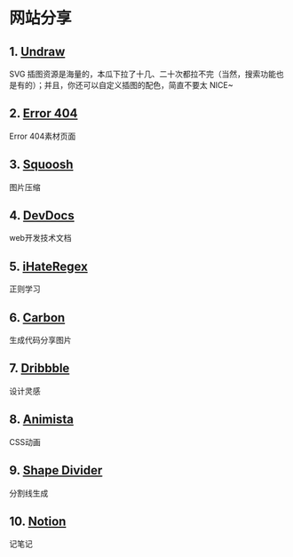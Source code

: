 # 网站分享

## 1. [Undraw](https://link.juejin.cn/?target=https%3A%2F%2Fundraw.co%2F)

SVG 插图资源是海量的，本瓜下拉了十几、二十次都拉不完（当然，搜索功能也是有的）；并且，你还可以自定义插图的配色，简直不要太 NICE~

## 2. [Error 404](https://link.juejin.cn/?target=https%3A%2F%2Ferror404.fun%2F)

Error 404素材页面

## 3. [Squoosh](https://link.juejin.cn/?target=https%3A%2F%2Fsquoosh.app%2F)

图片压缩

## 4. [DevDocs](https://link.juejin.cn/?target=https%3A%2F%2Fdevdocs.io%2F)

web开发技术文档

## 5. [iHateRegex](https://link.juejin.cn/?target=https%3A%2F%2Fihateregex.io%2F)

正则学习

## 6. [Carbon](https://link.juejin.cn/?target=https%3A%2F%2Fcarbon.now.sh%2F)

生成代码分享图片

## 7. [Dribbble](https://link.juejin.cn/?target=https%3A%2F%2Fdribbble.com%2F)

设计灵感

## 8. [Animista](https://link.juejin.cn/?target=https%3A%2F%2Fanimista.net%2F)

CSS动画

## 9. [Shape Divider](https://link.juejin.cn/?target=https%3A%2F%2Fwww.shapedivider.app%2F)

分割线生成

## 10. [Notion](https://link.juejin.cn/?target=https%3A%2F%2Fwww.notion.so%2F)

记笔记
